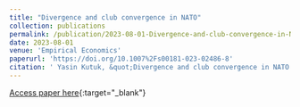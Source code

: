 ```yaml
---
title: "Divergence and club convergence in NATO"
collection: publications
permalink: /publication/2023-08-01-Divergence-and-club-convergence-in-NATO
date: 2023-08-01
venue: 'Empirical Economics'
paperurl: 'https://doi.org/10.1007%2Fs00181-023-02486-8'
citation: ' Yasin Kutuk, &quot;Divergence and club convergence in NATO.&quot; Empirical Economics, 2023.'
---
```

[Access paper here](https://doi.org/10.1007%2Fs00181-023-02486-8){:target="_blank"}
